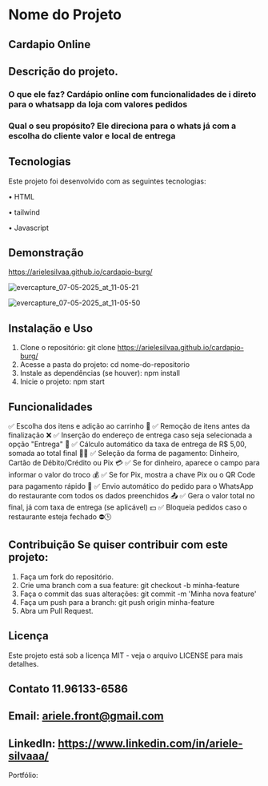 # Nome do Projeto

## Cardapio Online
## Descrição do projeto.

 ### O que ele faz? Cardápio online com funcionalidades de i direto para o whatsapp da loja com valores  pedidos
 
 ### Qual o seu propósito? Ele direciona para o whats já com a escolha do cliente valor e local de entrega
## Tecnologias 
Este projeto foi desenvolvido com as seguintes tecnologias:

• HTML

• tailwind

• Javascript

 ## Demonstração

https://arielesilvaa.github.io/cardapio-burg/



![evercapture_07-05-2025_at_11-05-21](https://github.com/user-attachments/assets/7198d968-4489-49c4-b1b4-8c4893023973)




![evercapture_07-05-2025_at_11-05-50](https://github.com/user-attachments/assets/df5df60c-7055-4ab6-8ff8-5fdb88026f52)



## Instalação e Uso 
1. Clone o repositório: git clone https://arielesilvaa.github.io/cardapio-burg/
2. Acesse a pasta do projeto: cd nome-do-repositorio 
3. Instale as dependências (se houver): npm install 
4. Inicie o projeto: npm start  

## Funcionalidades


✅ Escolha dos itens e adição ao carrinho 🛒
✅ Remoção de itens antes da finalização ❌
✅ Inserção do endereço de entrega caso seja selecionada a opção "Entrega" 📍
✅ Cálculo automático da taxa de entrega de R$ 5,00, somada ao total final 🚗💸
✅ Seleção da forma de pagamento: Dinheiro, Cartão de Débito/Crédito ou Pix 💳
✅ Se for dinheiro, aparece o campo para informar o valor do troco 💰
✅ Se for Pix, mostra a chave Pix ou o QR Code para pagamento rápido 📲
✅ Envio automático do pedido para o WhatsApp do restaurante com todos os dados preenchidos 📤
✅ Gera o valor total no final, já com taxa de entrega (se aplicável) 💵
✅ Bloqueia pedidos caso o restaurante esteja fechado ⛔🕒


 ## Contribuição Se quiser contribuir com este projeto: 

1. Faça um fork do repositório. 
2. Crie uma branch com a sua feature: git checkout -b minha-feature 
3. Faça o commit das suas alterações: git commit -m 'Minha nova feature' 
4. Faça um push para a branch: git push origin minha-feature 
5. Abra um Pull Request. 

## Licença
 Este projeto está sob a licença MIT - veja o arquivo LICENSE para mais detalhes.
 
 ## Contato 11.96133-6586 
  
## Email: ariele.front@gmail.com
 
##  LinkedIn: https://www.linkedin.com/in/ariele-silvaaa/
  
  Portfólio: 

